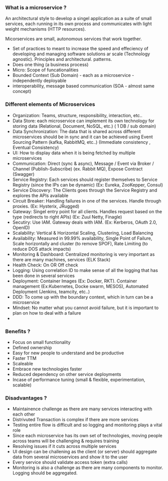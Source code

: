 ### What is a microservice ?
An architectural style to develop a singel application as a suite of small services, each running in its own process and communicates with light weight mechanisms (HTTP resources). 

Micorservices are small, autonomous services that work together.

- Set of practices to meant to increase the speed and effeciency of developing and managing software solutions ar scale (Technology agnostic). Principles and architectural. patterns.
- Does one thing (a business process)
- Micro: Scope of funcationalities
- Bounded Context (Sub Domain) - each as a microservice - independently deployable
- interoperability, message based communication (SOA - almost same concept)

### Different elements of Microservices
- Organization: Teams, structure, responsibility, interaction, etc..
- Data Store: each microservice can implement its own technology for storing data (Relational, Document, NoSQL, etc.) ( 1 DB / sub domain)
- Data Synchronization: The data that is shared across different microservices should be in sync and it can be achieved using Event Sourcing Pattern (kafka, RabbitMQ, etc..) (Immediate consistency , Eventual Consistency)
- UI: How to display data when it is being fetched by multiple microservices
- Communication: Direct (sync & async), Message / Event via Broker / Channel (Publish-Subscribe) (ex. Rabbit MQ), Expose Contract (Swagger)
- Service Registry: Each services should register themselves to Service Registry (since the IPs can be dynamic) (Ex: Eureka, ZooKepper, Consul)
- Service Discovery: The Clients goes through the Service Registry and explores the APIs available
- Circuit Breaker: Handling failures in one of the services. Handle through proxies. (Ex: Hysterix, JRugged)
- Gateway: Singel entry point for all clients. Handles request based on the type (redirects to right APIs) (Ex: Zuul Netty, Finagle)
- Secutiry: Use IAM. Gateway deals with IAM. (Ex: Kerberos, OAuth 2.0, OpenID)
- Scalability: Vertical & Horizontal Scaling, Clustering, Load Balancing
- Availability: Measured in 99.99% availability, Single Point of Failure, Scale horizontally and cluster (to remove SPOF), Rate Limiting (to reduce DOS attack impacts)
- Monitoring & Dashboard: Centralized monitoring is very important as there are many machines, services (ELK Stack)
- Health Check: On OR Off check
- Logging: Using correlation ID to make sense of all the logging that has been done in several services
- Deployment: Container Images (Ex: Docker, RKT). Container management (Ex:Kubernetes, Docke swarm, MESOS), Automated Deployment (Jenkins, teamcity, etc..)
- DDD: To come up with the boundary context, which in turn can be a microservice
- Mindset: No matter what you cannot avoid failure, but it is important to plan on how to deal with a failure
- 
### Benefits ?
- Focus on small functionality
- Defined ownership
- Easy for new people to understand and be productive
- Faster TTM
- Scaleable
- Embrace new technologies faster
- Reduced dependency on other service deployments
- Incase of performance tuning (small & flexible, experimentation, scalable)


### Disadvantages ?
- Maintainence challenge as there are many services interacting with each other
- Distrivuted Transaction is complex if there are more services
- Testing entire flow is difficult and so logging and monitoring plays a vital role
- Since each microservice has its own set of technologies, moving people across teams will be challenging & requires training
- Resolving issues if it cuts across multiple services
- UI design can be challening as the client (or server) should aggregate data from several microservices and show it to the user
- Every service should validate access token (extra calls)
- Monitoring is also a challenge as there are many components to monitor. Logging should be aggregated.



